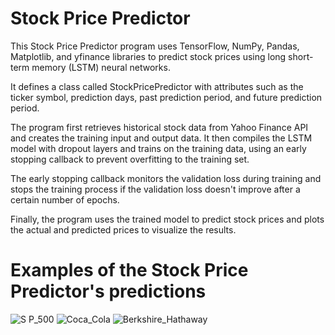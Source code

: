 # Stock Price Predictor
This Stock Price Predictor program uses TensorFlow, NumPy, Pandas, Matplotlib, and yfinance libraries to predict stock prices using long short-term memory (LSTM) neural networks.

It defines a class called StockPricePredictor with attributes such as the ticker symbol, prediction days, past prediction period, and future prediction period.

The program first retrieves historical stock data from Yahoo Finance API and creates the training input and output data. It then compiles the LSTM model with dropout layers and trains on the training data, using an early stopping callback to prevent overfitting to the training set.

The early stopping callback monitors the validation loss during training and stops the training process if the validation loss doesn't improve after a certain number of epochs.

Finally, the program uses the trained model to predict stock prices and plots the actual and predicted prices to visualize the results.

# Examples of the Stock Price Predictor's predictions
![S P_500](https://user-images.githubusercontent.com/108039068/233427715-dbaff19f-a098-4c91-b639-dfcb4b3abbf5.png)
![Coca_Cola](https://user-images.githubusercontent.com/108039068/233427728-ba9b72ff-cb32-43a5-b8fd-3d87ad72e64b.png)
![Berkshire_Hathaway](https://user-images.githubusercontent.com/108039068/233427745-5b36145f-c330-4423-b302-b704a9f6c2f2.png)
